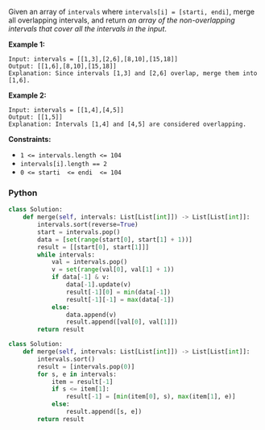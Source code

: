 Given an array of  `intervals` where  `intervals[i] = [starti, endi]`, merge all overlapping intervals, and return  _an array of the non-overlapping intervals that cover all the intervals in the input_.

**Example 1:**
```
Input: intervals = [[1,3],[2,6],[8,10],[15,18]]
Output: [[1,6],[8,10],[15,18]]
Explanation: Since intervals [1,3] and [2,6] overlap, merge them into [1,6].
```

**Example 2:**
```
Input: intervals = [[1,4],[4,5]]
Output: [[1,5]]
Explanation: Intervals [1,4] and [4,5] are considered overlapping.
```

**Constraints:**

-   `1 <= intervals.length <= 104`
-   `intervals[i].length == 2`
-   `0 <= starti  <= endi  <= 104`


### Python
```python
class Solution:
    def merge(self, intervals: List[List[int]]) -> List[List[int]]:
        intervals.sort(reverse=True)
        start = intervals.pop()
        data = [set(range(start[0], start[1] + 1))]
        result = [[start[0], start[1]]]
        while intervals:
            val = intervals.pop()
            v = set(range(val[0], val[1] + 1))
            if data[-1] & v:
                data[-1].update(v)
                result[-1][0] = min(data[-1])
                result[-1][-1] = max(data[-1])
            else:
                data.append(v)
                result.append([val[0], val[1]])
        return result
```

```python
class Solution:
    def merge(self, intervals: List[List[int]]) -> List[List[int]]:
        intervals.sort()
        result = [intervals.pop(0)]
        for s, e in intervals:
            item = result[-1]
            if s <= item[1]:
                result[-1] = [min(item[0], s), max(item[1], e)]
            else:
                result.append([s, e])
        return result
```